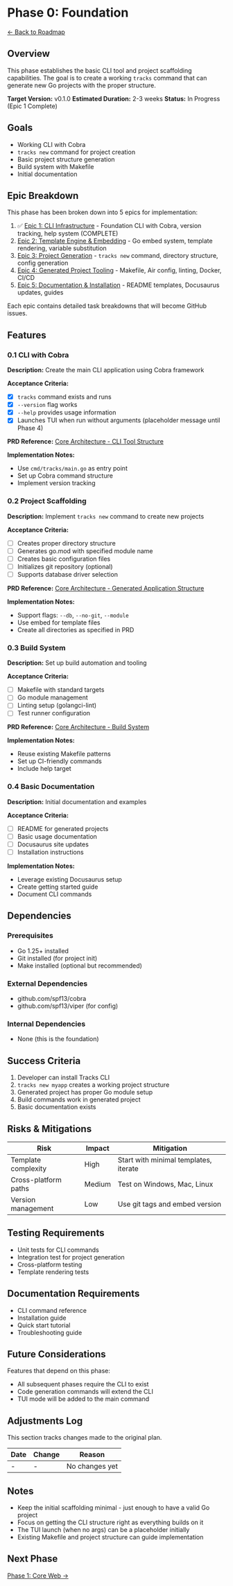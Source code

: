 # Phase 0: Foundation

[← Back to Roadmap](../README.md)

## Overview

This phase establishes the basic CLI tool and project scaffolding capabilities. The goal is to create a working `tracks` command that can generate new Go projects with the proper structure.

**Target Version:** v0.1.0
**Estimated Duration:** 2-3 weeks
**Status:** In Progress (Epic 1 Complete)

## Goals

- Working CLI with Cobra
- `tracks new` command for project creation
- Basic project structure generation
- Build system with Makefile
- Initial documentation

## Epic Breakdown

This phase has been broken down into 5 epics for implementation:

1. ✅ [Epic 1: CLI Infrastructure](./epics/1-cli-infrastructure.md) - Foundation CLI with Cobra, version tracking, help system (COMPLETE)
2. [Epic 2: Template Engine & Embedding](./epics/2-template-engine.md) - Go embed system, template rendering, variable substitution
3. [Epic 3: Project Generation](./epics/3-project-generation.md) - `tracks new` command, directory structure, config generation
4. [Epic 4: Generated Project Tooling](./epics/4-generated-tooling.md) - Makefile, Air config, linting, Docker, CI/CD
5. [Epic 5: Documentation & Installation](./epics/5-documentation.md) - README templates, Docusaurus updates, guides

Each epic contains detailed task breakdowns that will become GitHub issues.

## Features

### 0.1 CLI with Cobra

**Description:** Create the main CLI application using Cobra framework

**Acceptance Criteria:**

- [x] `tracks` command exists and runs
- [x] `--version` flag works
- [x] `--help` provides usage information
- [x] Launches TUI when run without arguments (placeholder message until Phase 4)

**PRD Reference:** [Core Architecture - CLI Tool Structure](../../prd/1_core_architecture.md#cli-tool-structure)

**Implementation Notes:**

- Use `cmd/tracks/main.go` as entry point
- Set up Cobra command structure
- Implement version tracking

### 0.2 Project Scaffolding

**Description:** Implement `tracks new` command to create new projects

**Acceptance Criteria:**

- [ ] Creates proper directory structure
- [ ] Generates go.mod with specified module name
- [ ] Creates basic configuration files
- [ ] Initializes git repository (optional)
- [ ] Supports database driver selection

**PRD Reference:** [Core Architecture - Generated Application Structure](../../prd/1_core_architecture.md#generated-application-structure)

**Implementation Notes:**

- Support flags: `--db`, `--no-git`, `--module`
- Use embed for template files
- Create all directories as specified in PRD

### 0.3 Build System

**Description:** Set up build automation and tooling

**Acceptance Criteria:**

- [ ] Makefile with standard targets
- [ ] Go module management
- [ ] Linting setup (golangci-lint)
- [ ] Test runner configuration

**PRD Reference:** [Core Architecture - Build System](../../prd/1_core_architecture.md#build-system)

**Implementation Notes:**

- Reuse existing Makefile patterns
- Set up CI-friendly commands
- Include help target

### 0.4 Basic Documentation

**Description:** Initial documentation and examples

**Acceptance Criteria:**

- [ ] README for generated projects
- [ ] Basic usage documentation
- [ ] Docusaurus site updates
- [ ] Installation instructions

**Implementation Notes:**

- Leverage existing Docusaurus setup
- Create getting started guide
- Document CLI commands

## Dependencies

### Prerequisites

- Go 1.25+ installed
- Git installed (for project init)
- Make installed (optional but recommended)

### External Dependencies

- github.com/spf13/cobra
- github.com/spf13/viper (for config)

### Internal Dependencies

- None (this is the foundation)

## Success Criteria

1. Developer can install Tracks CLI
2. `tracks new myapp` creates a working project structure
3. Generated project has proper Go module setup
4. Build commands work in generated project
5. Basic documentation exists

## Risks & Mitigations

| Risk | Impact | Mitigation |
|------|--------|------------|
| Template complexity | High | Start with minimal templates, iterate |
| Cross-platform paths | Medium | Test on Windows, Mac, Linux |
| Version management | Low | Use git tags and embed version |

## Testing Requirements

- Unit tests for CLI commands
- Integration test for project generation
- Cross-platform testing
- Template rendering tests

## Documentation Requirements

- CLI command reference
- Installation guide
- Quick start tutorial
- Troubleshooting guide

## Future Considerations

Features that depend on this phase:

- All subsequent phases require the CLI to exist
- Code generation commands will extend the CLI
- TUI mode will be added to the main command

## Adjustments Log

This section tracks changes made to the original plan.

| Date | Change | Reason |
|------|--------|--------|
| - | - | No changes yet |

## Notes

- Keep the initial scaffolding minimal - just enough to have a valid Go project
- Focus on getting the CLI structure right as everything builds on it
- The TUI launch (when no args) can be a placeholder initially
- Existing Makefile and project structure can guide implementation

## Next Phase

[Phase 1: Core Web →](./1-core-web.md)
